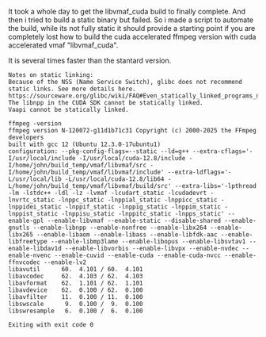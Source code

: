 It took a whole day to get the libvmaf_cuda build to finally complete.
And then i tried to build a static binary but failed.
So i made a script to automate the build, while its not fully static it should provide a starting point
if you are completely lost how to build the cuda accelerated ffmpeg version with cuda accelerated vmaf "libvmaf_cuda".

It is several times faster than the stantard version.

```
Notes on static linking:
Because of the NSS (Name Service Switch), glibc does not recommend static links. See more details here.
https://sourceware.org/glibc/wiki/FAQ#Even_statically_linked_programs_need_some_shared_libraries_which_is_not_acceptable_for_me.__What_can_I_do.3F
The libnpp in the CUDA SDK cannot be statically linked.
Vaapi cannot be statically linked.
```

```
ffmpeg -version
ffmpeg version N-120072-g11d1b71c31 Copyright (c) 2000-2025 the FFmpeg developers
built with gcc 12 (Ubuntu 12.3.0-17ubuntu1)
configuration: --pkg-config-flags=--static --ld=g++ --extra-cflags='-I/usr/local/include -I/usr/local/cuda-12.8/include -I/home/john/build_temp/vmaf/libvmaf/src -I/home/john/build_temp/vmaf/libvmaf/include' --extra-ldflags='-L/usr/local/lib -L/usr/local/cuda-12.8/lib64 -L/home/john/build_temp/vmaf/libvmaf/build/src' --extra-libs='-lpthread -lm -lstdc++ -ldl -lz -lvmaf -lcudart_static -lcudadevrt -lnvrtc_static -lnppc_static -lnppial_static -lnppicc_static -lnppidei_static -lnppif_static -lnppig_static -lnppim_static -lnppist_static -lnppisu_static -lnppitc_static -lnpps_static' --enable-gpl --enable-libvmaf --enable-static --disable-shared --enable-gnutls --enable-libnpp --enable-nonfree --enable-libx264 --enable-libx265 --enable-libaom --enable-libass --enable-libfdk-aac --enable-libfreetype --enable-libmp3lame --enable-libopus --enable-libsvtav1 --enable-libdav1d --enable-libvorbis --enable-libvpx --enable-nvdec --enable-nvenc --enable-cuvid --enable-cuda --enable-cuda-nvcc --enable-ffnvcodec --enable-lv2
libavutil      60.  4.101 / 60.  4.101
libavcodec     62.  4.103 / 62.  4.103
libavformat    62.  1.101 / 62.  1.101
libavdevice    62.  0.100 / 62.  0.100
libavfilter    11.  0.100 / 11.  0.100
libswscale      9.  0.100 /  9.  0.100
libswresample   6.  0.100 /  6.  0.100

Exiting with exit code 0
```
